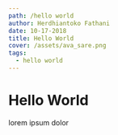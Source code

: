 ```yaml
---
path: /hello world
author: Herdhiantoko Fathani
date: 10-17-2018
title: Hello World
cover: /assets/ava_sare.png
tags:
  - hello world
---
```

# Hello World

lorem ipsum dolor
